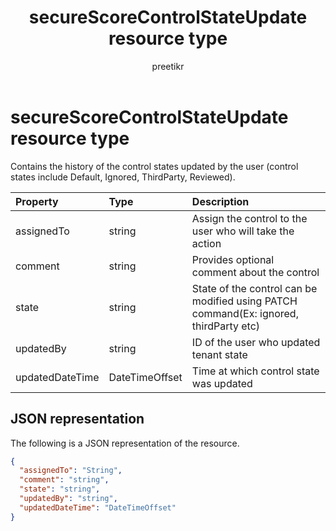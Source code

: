 ﻿---
title: " secureScoreControlStateUpdate resource type"
description: "This resource contains history of control states updated by user (control states include Default, Ignored, ThirdParty, Reviewed)."
localization_priority: Normal
doc_type: resourcePageType
ms.prod: ""
author: "preetikr"
---

 #  secureScoreControlStateUpdate resource type

Contains the history of the control states updated by the user (control states include Default, Ignored, ThirdParty, Reviewed).

| Property        | Type           | Description                                                                           |
| :-------------- | :------------- | :------------------------------------------------------------------------------------ |
| assignedTo      | string         | Assign the control to the user who will take the action                               |
| comment         | string         | Provides optional comment about the control                                           |
| state           | string         | State of the control can be modified using PATCH command(Ex: ignored, thirdParty etc) |
| updatedBy       | string         | ID of the user who updated tenant state                                               |
| updatedDateTime | DateTimeOffset | Time at which control state was updated                                               |

## JSON representation

 The following is a JSON representation of the resource.

 <!-- {
  "blockType": "resource",
  "optionalProperties": [
   ],
  "@odata.type": "microsoft.graph.secureScoreControlStateUpdate"
}-->

```json
{
  "assignedTo": "String",
  "comment": "string",
  "state": "string",
  "updatedBy": "string",
  "updatedDateTime": "DateTimeOffset"
}
```

 <!-- {
  "type": "#page.annotation",
  "description": "secureScoreControlStateUpdate resource",
  "keywords": "",
  "section": "documentation",
  "tocPath": ""
}-->

